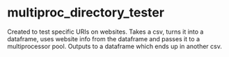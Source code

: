 # multiproc_directory_tester

Created to test specific URIs on websites. 
Takes a csv, turns it into a dataframe, uses website info from the dataframe and passes it to a multiprocessor pool. Outputs to a dataframe which ends up in another csv. 
